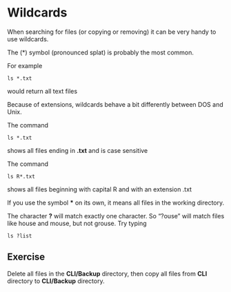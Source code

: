 # Wildcards

When searching for files (or copying or removing) it can be very handy to use wildcards.

The (\*) symbol (pronounced splat) is probably the most common.&#x20;

For example&#x20;

```
ls *.txt
```

would return all text files&#x20;

Because of extensions, wildcards behave a bit differently between DOS and Unix.&#x20;

The command&#x20;

```
ls *.txt
```

shows all files ending in **.txt** and is case sensitive

The command&#x20;

```
ls R*.txt
```

&#x20;shows all files beginning with capital R and with an extension .txt

If you use the symbol **\*** on its own, it means all files in the working directory.

The character **?** will match exactly one character. So “?ouse” will match files like house and mouse, but not grouse. Try typing

```
ls ?list
```

## Exercise

Delete all files in the **CLI/Backup** directory, then copy all files from **CLI** directory to **CLI/Backup** directory.
